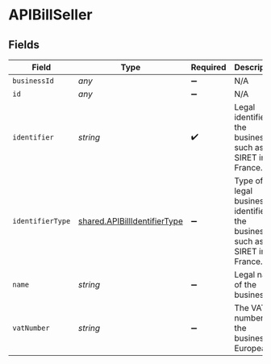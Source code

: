 # APIBillSeller


## Fields

| Field                                                                           | Type                                                                            | Required                                                                        | Description                                                                     |
| ------------------------------------------------------------------------------- | ------------------------------------------------------------------------------- | ------------------------------------------------------------------------------- | ------------------------------------------------------------------------------- |
| `businessId`                                                                    | *any*                                                                           | :heavy_minus_sign:                                                              | N/A                                                                             |
| `id`                                                                            | *any*                                                                           | :heavy_minus_sign:                                                              | N/A                                                                             |
| `identifier`                                                                    | *string*                                                                        | :heavy_check_mark:                                                              | Legal identifier of the business, such as its SIRET in France.                  |
| `identifierType`                                                                | [shared.APIBillIdentifierType](../../models/shared/apibillidentifiertype.md)    | :heavy_minus_sign:                                                              | Type of legal business identifier of the business, such as the SIRET in France. |
| `name`                                                                          | *string*                                                                        | :heavy_minus_sign:                                                              | Legal name of the business.                                                     |
| `vatNumber`                                                                     | *string*                                                                        | :heavy_minus_sign:                                                              | The VAT number of the business, if European                                     |